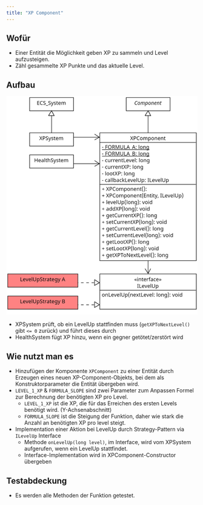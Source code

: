```yaml
---
title: "XP Component"
---
```


## Wofür
- Einer Entität die Möglichkeit geben XP zu sammeln und Level aufzusteigen.
- Zähl gesammelte XP Punkte und das aktuelle Level.

## Aufbau

![UML](../img/xpComponent.png)

- XPSystem prüft, ob ein LevelUp stattfinden muss (`getXPToNextLevel()` gibt `<= 0` zurück) und führt dieses durch
- HealthSystem fügt XP hinzu, wenn ein gegner getötet/zerstört wird

## Wie nutzt man es
- Hinzufügen der Komponente `XPComponent` zu einer Entität durch Erzeugen eines neuen
XP-Component-Objekts, bei dem als Konstruktorparameter die Entität übergeben wird.
- `LEVEL_1_XP` & `FORMULA_SLOPE` sind zwei Parameter zum Anpassen Formel zur Berechnung der benötigten XP pro Level.
  - `LEVEL_1_XP` ist die XP, die für das Erreichen des ersten Levels benötigt wird. (Y-Achsenabschnitt)
  - `FORMULA_SLOPE` ist die Steigung der Funktion, daher wie stark die Anzahl an benötigten XP pro level steigt.
- Implementation einer Aktion bei LevelUp durch Strategy-Pattern via `ILevelUp` Interface
  - Methode `onLevelUp(long level)`, im Interface, wird vom XPSystem aufgerufen, wenn ein LevelUp stattfindet.
  - Interface-Implementation wird in XPComponent-Constructor übergeben

## Testabdeckung
- Es werden alle Methoden der Funktion getestet.
